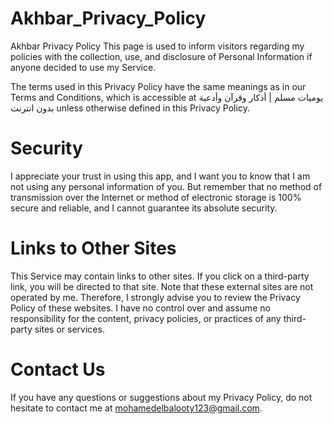 # Akhbar_Privacy_Policy
Akhbar Privacy Policy
This page is used to inform visitors regarding my policies with the collection, use, and disclosure of Personal Information if anyone decided to use my Service.

The terms used in this Privacy Policy have the same meanings as in our Terms and Conditions, which is accessible at يوميات مسلم | أذكار وقرآن وأدعية بدون انترنت unless otherwise defined in this Privacy Policy.

# Security

I appreciate your trust in using this app, and I want you to know that I am not using any personal information of you. But remember that no method of transmission over the Internet or method of electronic storage is 100% secure and reliable, and I cannot guarantee its absolute security.

# Links to Other Sites

This Service may contain links to other sites. If you click on a third-party link, you will be directed to that site. Note that these external sites are not operated by me. Therefore, I strongly advise you to review the Privacy Policy of these websites. I have no control over and assume no responsibility for the content, privacy policies, or practices of any third-party sites or services.

# Contact Us

If you have any questions or suggestions about my Privacy Policy, do not hesitate to contact me at mohamedelbalooty123@gmail.com.
